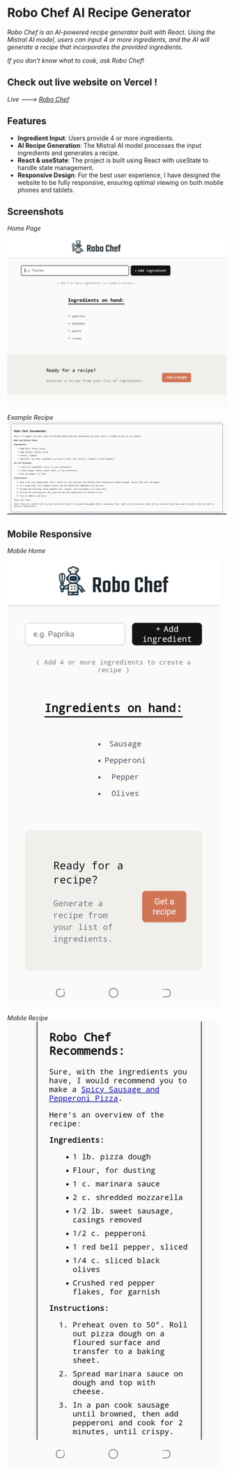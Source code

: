 # Robo Chef AI Recipe Generator

*Robo Chef is an AI-powered recipe generator built with React. Using the Mistral AI model, users can input 4 or more ingredients, and the AI will generate a recipe that incorporates the provided ingredients.*

*If you don't know what to cook, ask Robo Chef!*

## Check out live website on Vercel !

*Live ---> <a href="https://robochef.vercel.app/" target="_blank">Robo Chef</a>*

## Features

- **Ingredient Input**: Users provide 4 or more ingredients.
- **AI Recipe Generation**: The Mistral AI model processes the input ingredients and generates a recipe.
- **React & useState**: The project is built using React with useState to handle state management.
- **Responsive Design**: For the best user experience, I have designed the website to be fully responsive, ensuring optimal viewing on both mobile phones and tablets.

## Screenshots


*Home Page*

![Home](src/assets/home.png)


*Example Recipe*
![Recipe](src/assets/recipe.png)

## Mobile Responsive


*Mobile Home*

![Mobile Home](src/assets/mobile-home.jpeg)

*Mobile Recipe*
![Mobile Recipe](src/assets/mobile-recipe.jpeg)

  
